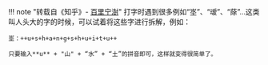 !!! note "转载自《知乎》- [百里宁澍](https://www.zhihu.com/people/chen-li-jun-23-36/answers/by_votes)"
    打字时遇到很多例如“埊”、“叆”、“蒢”…这类叫人头大的字的时候，可以试着将这些字进行拆解，例如：
    
    埊：++u+s+h+a+n+g+s+h+u+i+t+u++
    
    只要输入**u** + "山" + “水” + “土”的拼音即可，这样就变得很简单了。





